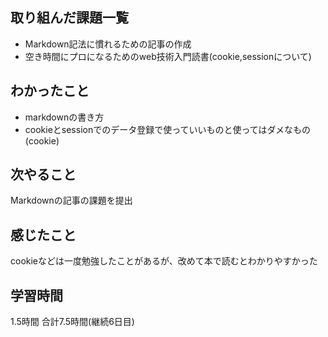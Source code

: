 ## 取り組んだ課題一覧
- Markdown記法に慣れるための記事の作成
- 空き時間にプロになるためのweb技術入門読書(cookie,sessionについて)
## わかったこと
- markdownの書き方
- cookieとsessionでのデータ登録で使っていいものと使ってはダメなもの(cookie)
## 次やること
Markdownの記事の課題を提出
## 感じたこと
cookieなどは一度勉強したことがあるが、改めて本で読むとわかりやすかった
## 学習時間
1.5時間
合計7.5時間(継続6日目)
